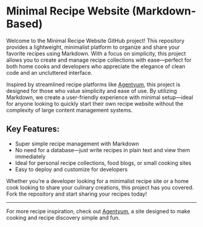 # Minimal Recipe Website (Markdown-Based)

Welcome to the Minimal Recipe Website GitHub project! This repository provides a lightweight, minimalist platform to organize and share your favorite recipes using Markdown. With a focus on simplicity, this project allows you to create and manage recipe collections with ease—perfect for both home cooks and developers who appreciate the elegance of clean code and an uncluttered interface.

Inspired by streamlined recipe platforms like [Agentyum](https://agentyum.com/), this project is designed for those who value simplicity and ease of use. By utilizing Markdown, we create a user-friendly experience with minimal setup—ideal for anyone looking to quickly start their own recipe website without the complexity of large content management systems.

## Key Features:
- Super simple recipe management with Markdown
- No need for a database—just write recipes in plain text and view them immediately
- Ideal for personal recipe collections, food blogs, or small cooking sites
- Easy to deploy and customize for developers

Whether you’re a developer looking for a minimalist recipe site or a home cook looking to share your culinary creations, this project has you covered. Fork the repository and start sharing your recipes today!

---
For more recipe inspiration, check out [Agentyum](https://agentyum.com/), a site designed to make cooking and recipe discovery simple and fun.

